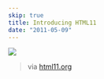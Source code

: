 ```yaml
---
skip: true
title: Introducing HTML11
date: "2011-05-09"
---
```


<p><img src="http://24.media.tumblr.com/tumblr_ljmhp2ZJ6O1qedkdbo3_500.jpg"/></p>

<p>
  <blockquote>
    <p>via <a href="http://html11.org" target="_blank">html11.org</a></p>
  </blockquote>
</p>
